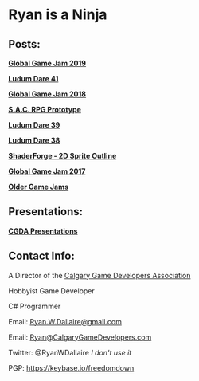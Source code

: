 # Ryan is a Ninja


## Posts:

[**Global Game Jam 2019**](ggj2019)

[**Ludum Dare 41**](ld41)

[**Global Game Jam 2018**](ggj2018)

[**S.A.C. RPG Prototype**](sacrpg)

[**Ludum Dare 39**](ld39)

[**Ludum Dare 38**](ld38)

[**ShaderForge - 2D Sprite Outline**](spriteoutline)

[**Global Game Jam 2017**](ggj2017)

[**Older Game Jams**](oldjams)



## Presentations:

[**CGDA Presentations**](cgdapres)



## Contact Info:

A Director of the [Calgary Game Developers Association](http://www.calgarygamedevelopers.com/)

Hobbyist Game Developer

C# Programmer


Email: Ryan.W.Dallaire@gmail.com

Email: Ryan@CalgaryGameDevelopers.com

Twitter: @RyanWDallaire  _I don't use it_

PGP: https://keybase.io/freedomdown
